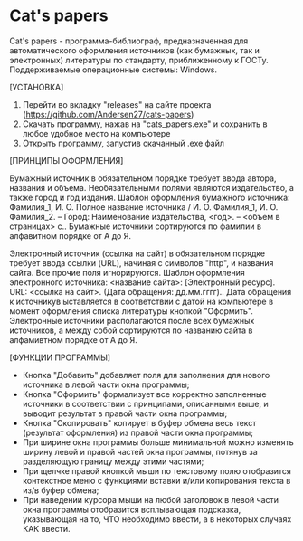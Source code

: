 # Cat's papers
Cat's papers - программа-библиограф, предназначенная для автоматического оформления источников (как бумажных, так и электронных) литературы по стандарту, приближенному к ГОСТу. Поддерживаемые операционные системы: Windows.

[УСТАНОВКА]

1) Перейти во вкладку "releases" на сайте проекта (https://github.com/Andersen27/cats-papers)
2) Скачать программу, нажав на "cats_papers.exe" и сохранить в любое удобное место на компьютере
3) Открыть программу, запустив скачанный .exe файл

[ПРИНЦИПЫ ОФОРМЛЕНИЯ]

Бумажный источник в обязательном порядке требует ввода автора, названия и объема. Необязательными полями являются издательство, а также город и год издания. Шаблон оформления бумажного источника: 
Фамилия_1, И. О. Полное название источника / И. О. Фамилия_1, И. О. Фамилия_2. – Город: Наименование издательства, <год>. –  <объем в страницах> c..
Бумажные источники сортируются по фамилии в алфавитном порядке от А до Я.

Электронный источник (ссылка на сайт) в обязательном порядке требует ввода ссылки (URL), начиная с символов "http", и названия сайта. Все прочие поля игнорируются. Шаблон оформления электронного источника:
<название сайта>: [Электронный ресурс]. URL: <ссылка на сайт>. (Дата обращения: дд.мм.гггг)..
Дата обращения к источникув ыставляется в соответствии с датой на компьютере в момент оформления списка литературы кнопкой "Оформить". Электронные источники располагаются после всех бумажных источников, а между собой сортируются по названию сайта в алфамивтном порядке от А до Я.

[ФУНКЦИИ ПРОГРАММЫ]

- Кнопка "Добавить" добавляет поля для заполнения для нового источника в левой части окна программы;
- Кнопка "Оформить" формализует все корректно заполненные источники в соответствии с принципами, описанными выше, и выводит результат в правой части окна программы;
- Кнопка "Скопировать" копирует в буфер обмена весь текст (результат оформления) из правой части окна программы;
- При ширине окна программы больше минимальной можно изменять ширину левой и правой частей окна программы, потянув за разделяющую границу между этими частями;
- При щелчке правой кнопкой мыши по текстовому полю отобразится контекстное меню с функциями вставки и/или копирования текста в из/в буфер обмена;
- При наведении курсора мыши на любой заголовок в левой части окна программы отобразится всплывающая подсказка, указывающая на то, ЧТО необходимо ввести, а в некоторых случаях КАК ввести.
